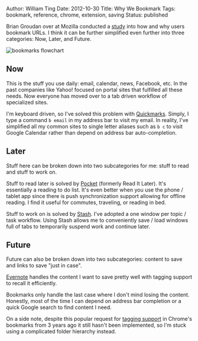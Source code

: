 Author: William Ting
Date: 2012-10-30
Title: Why We Bookmark
Tags: bookmark, reference, chrome, extension, saving
Status: published

Brian Groudan over at Mozilla conducted a [study][moz] into how and why users
bookmark URLs.  I think it can be further simplified even further into
three categories: Now, Later, and Future.

![bookmarks flowchart](/static/images/bookmarks/flowchart.png)

## Now

This is the stuff you use daily: email, calendar, news, Facebook, etc. In the
past companies like Yahoo! focused on portal sites that fulfilled all these
needs. Now everyone has moved over to a tab driven workflow of specialized
sites.

I'm keyboard driven, so I've solved this problem with [Quickmarks][qm]. Simply,
I type a command `b email` in my address bar to visit my email. In reality, I've
simplified all my common sites to single letter aliases such as `b c` to visit
Google Calendar rather than depend on address bar auto-completion.

## Later

Stuff here can be broken down into two subcategories for me: stuff to read and
stuff to work on.

Stuff to read later is solved by [Pocket][pocket] (formerly Read It Later). It's
essentially a reading to do list. It's even better when you use the phone /
tablet app since there is push synchronization support allowing for offline
reading. I find it useful for commutes, traveling, or reading in bed.

Stuff to work on is solved by [Stash][st]. I've adopted a one window per topic /
task workflow. Using Stash allows me to conveniently save / load windows full of
tabs to temporarily suspend work and continue later.

## Future

Future can also be broken down into two subcategories: content to save and
links to save "just in case".

[Evernote][en] handles the content I want to save pretty well with tagging
support to recall it efficiently.

Bookmarks only handle the last case where I don't mind losing the content.
Honestly, most of the time I can depend on address bar completion or a quick
Google search to find content I need.

On a side note, despite this popular request for [tagging support][bug] in Chrome's
bookmarks from 3 years ago it still hasn't been implemented, so I'm stuck using
a complicated folder hierarchy instead.

[moz]: https://blog.mozilla.org/ux/2012/10/save-for-later/
[qm]: https://chrome.google.com/webstore/detail/quickmarks/piefpokhpcehbeelhohgcnbipnfkogig
[pocket]: https://getpocket.com/
[st]: https://chrome.google.com/webstore/detail/stash/bnhjedgfogckebfhnlicnkbdjlmpibck
[en]: https://chrome.google.com/webstore/detail/evernote-web-clipper/pioclpoplcdbaefihamjohnefbikjilc
[bug]: https://code.google.com/p/chromium/issues/detail?id=17536
